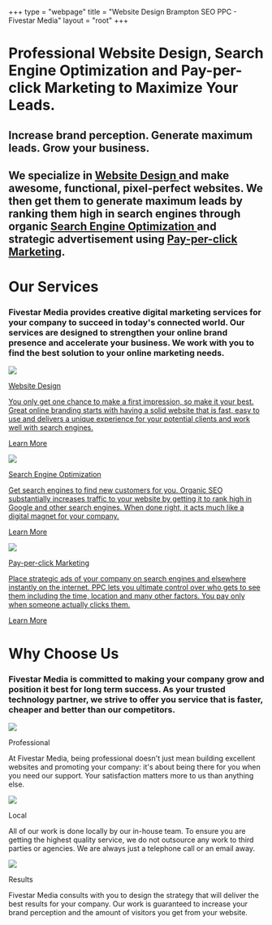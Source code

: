 +++
type = "webpage"
title = "Website Design Brampton SEO PPC - Fivestar Media"
layout = "root"
+++
<div class="bg home">
	<h1 class="splash">
		<span>Professional Website Design,</span>
		<span>Search Engine Optimization</span>
		<span>and Pay-per-click Marketing</span>
		<span>to Maximize Your Leads.</span>
	</h1>
	<h2 class="splash">
		<span>Increase brand perception.</span>
		<span>Generate maximum leads.</span>
		<span>Grow your business.</span>
	</h2>
</div>
<div class="banner">
	<h2>We specialize in
		<a href="/website-design/">
			<span class="underline bold">Website Design</span>
		</a> and make awesome, functional, pixel-perfect websites. We then get them to generate maximum leads by ranking them high in
		search engines through organic
		<a href="/seo/">
			<span class="underline bold">Search Engine Optimization</span>
		</a> and strategic advertisement using
		<a href="/ppc/"><span class="underline bold">Pay-per-click Marketing</span></a>.</h2>
</div>
<div class="body-container">
	<div class="row">
		<div class="col-xs-12 serviceHeading">
			<h1>Our Services</h1>
			<h3>Fivestar Media provides creative digital marketing services for your company to succeed in today's connected world. Our
				services are designed to strengthen your online brand presence and accelerate your business. We work with you to find
				the best solution to your online marketing needs.</h3>
		</div>
	</div>
	<div class="row eqHeight">
		<div class="col-xs-12 col-md-4 serviceCols">
			<div class="serviceContainer">
				<div class="serviceIcon">
					<a href="/website-design/">
						<img class="circular--square" src="/images/website-design.jpg">
					</a>
				</div>
				<div class="serviceText serviceSpace">
					<p class="bold">
						<a href="/website-design/">Website Design</a>
					</p>
					<p>
						<a href="/website-design/">You only get one chance to make a first impression, so make it your best. Great online branding starts with having
							a solid website that is fast, easy to use and delivers a unique experience for your potential clients and work well
							with search engines.</a>
					</p>
					<p class="serviceLink bold">
						<a href="/website-design/">Learn More</a>
					</p>
				</div>
			</div>
		</div>
		<div class="col-xs-12 col-md-4 serviceCols">
			<div class="serviceContainer">
				<div class="serviceIcon">
					<a href="/seo/">
						<img class="circular--square" src="/images/search-engine-optimization.jpg">
					</a>
				</div>
				<div class="serviceText serviceSpace">
					<p class="bold">
						<a href="/seo/">Search Engine Optimization</a>
					</p>
					<p>
						<a href="/seo/">Get search engines to find new customers for you. Organic SEO substantially increases traffic to your website by getting
							it to rank high in Google and other search engines. When done right, it acts much like a digital magnet for your company.
						</a>
					</p>
					<p class="serviceLink bold">
						<a href="/seo/">Learn More</a>
					</p>
				</div>
			</div>
		</div>
		<div class="col-xs-12 col-md-4 serviceCols">
			<div class="serviceContainer">
				<div class="serviceIcon">
					<a href="/ppc/">
						<img class="circular--square" src="/images/ppc-pay-per-click-marketing.jpg">
					</a>
				</div>
				<div class="serviceText serviceSpace">
					<p class="bold">
						<a href="/ppc/">Pay-per-click Marketing</a>
					</p>
					<p>
						<a href="/ppc/">Place strategic ads of your company on search engines and elsewhere instantly on the internet. PPC lets you ultimate
							control over who gets to see them including the time, location and many other factors. You pay only when someone actually
							clicks them.</a>
					</p>
					<p class="serviceLink bold">
						<a href="/ppc/">Learn More</a>
					</p>
				</div>
			</div>
		</div>
	</div>
	<div class="row Why">
		<div class="col-xs-12 serviceHeading">
			<h1>Why Choose Us</h1>
			<h3>Fivestar Media is committed to making your company grow and position it best for long term success. As your trusted technology
				partner, we strive to offer you service that is faster, cheaper and better than our competitors.</h3>
		</div>
	</div>
	<div class="row eqHeight Why">
		<div class="col-xs-12 col-md-4 serviceCols">
			<div class="serviceContainer">
				<div class="serviceIcon">
					<img class="circular--square" src="/images/professional.jpg">
				</div>
				<div class="serviceText serviceSpace">
					<p class="bold">Professional</p>
					<p>At Fivestar Media, being professional doesn't just mean building excellent websites and promoting your company: it's
						about being there for you when you need our support. Your satisfaction matters more to us than anything else.</p>
				</div>
			</div>
		</div>
		<div class="col-xs-12 col-md-4 serviceCols">
			<div class="serviceContainer">
				<div class="serviceIcon">
					<img class="circular--square" src="/images/local.jpg">
				</div>
				<div class="serviceText serviceSpace">
					<p class="bold">Local</p>
					<p>All of our work is done locally by our in-house team. To ensure you are getting the highest quality service, we do not
						outsource any work to third parties or agencies. We are always just a telephone call or an email away.</p>
				</div>
			</div>
		</div>
		<div class="col-xs-12 col-md-4 serviceCols">
			<div class="serviceContainer">
				<div class="serviceIcon">
					<img class="circular--square" src="/images/results.jpg">
				</div>
				<div class="serviceText serviceSpace">
					<p class="bold">Results</p>
					<p>Fivestar Media consults with you to design the strategy that will deliver the best results for your company. Our work
						is guaranteed to increase your brand perception and the amount of visitors you get from your website.</p>
				</div>
			</div>
		</div>
	</div>
</div>